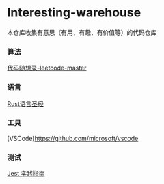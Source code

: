 # Interesting-warehouse
本仓库收集有意思（有用、有趣、有价值等）的代码仓库

### 算法

[代码随想录-leetcode-master](https://github.com/youngyangyang04/leetcode-master)

### 语言
[Rust语言圣经](https://github.com/sunface/rust-course)

### 工具
[VSCode]https://github.com/microsoft/vscode

### 测试
[Jest 实践指南](https://github.com/haixiangyan/jest-tutorial)
